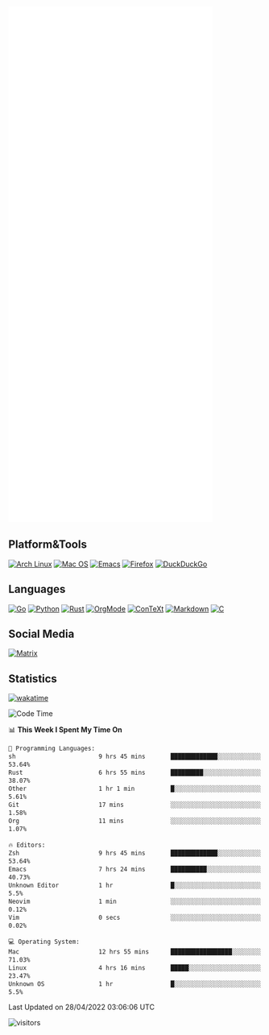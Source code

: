 ![Metrics](https://github.com/SteamedFish/SteamedFish/blob/master/github-metrics.svg)

## Platform&Tools

[![Arch Linux](https://img.shields.io/badge/ArchLinux-1793D1?logo=arch-linux&logoColor=fff&style=flat-square)](https://archlinux.org/)
[![Mac OS](https://img.shields.io/badge/MacOS-000000?style=flat-square&logo=macos&logoColor=F0F0F0)](https://www.apple.com/macos/)
[![Emacs](https://img.shields.io/badge/Emacs-%237F5AB6.svg?&style=flat-square&logo=gnu-emacs&logoColor=white)](https://www.gnu.org/software/emacs/)
[![Firefox](https://img.shields.io/badge/Firefox-FF7139?style=flat-square&logo=Firefox-Browser&logoColor=white)](https://firefox.com/)
[![DuckDuckGo](https://img.shields.io/badge/DuckDuckGo-DE5833?style=flat-square&logo=DuckDuckGo&logoColor=white)](https://duckduckgo.com/)

## Languages

[![Go](https://img.shields.io/badge/Golang-%2300ADD8.svg?style=flat-square&logo=go&logoColor=white)](https://golang.org/)
[![Python](https://img.shields.io/badge/Python-3670A0?style=flat-square&logo=python&logoColor=ffdd54)](https://www.python.org/)
[![Rust](https://img.shields.io/badge/Rust-%23000000.svg?style=flat-square&logo=rust&logoColor=white)](https://www.rust-lang.org/)
[![OrgMode](https://img.shields.io/badge/OrgMode-%23000000.svg?style=flat-square&logo=org&logoColor=white)](https://orgmode.org/)
[![ConTeXt](https://img.shields.io/badge/ConTeXt-%23008080.svg?style=flat-square&logo=latex&logoColor=white)](https://contextgarden.net/)
[![Markdown](https://img.shields.io/badge/MarkDown-%23000000.svg?style=flat-square&logo=markdown&logoColor=white)](https://daringfireball.net/projects/markdown/)
[![C](https://img.shields.io/badge/C-%2300599C.svg?style=flat-square&logo=c&logoColor=white)](https://www.iso.org/standard/74528.html)

## Social Media

[![Matrix](https://img.shields.io/badge/SteamedFish-2CA5E0?style=social&logo=matrix&logoColor=black)](https://matrix.to/#/@i:steamedfish.org)

## Statistics
[![wakatime](https://wakatime.com/badge/user/168280d6-fcf2-4b4f-ad3a-dc4612f35b38.svg)](https://wakatime.com/@168280d6-fcf2-4b4f-ad3a-dc4612f35b38)

<!--START_SECTION:waka-->
![Code Time](http://img.shields.io/badge/Code%20Time-1%2C781%20hrs%2028%20mins-blue)

📊 **This Week I Spent My Time On** 

```text
💬 Programming Languages: 
sh                       9 hrs 45 mins       █████████████░░░░░░░░░░░░   53.64% 
Rust                     6 hrs 55 mins       █████████░░░░░░░░░░░░░░░░   38.07% 
Other                    1 hr 1 min          █░░░░░░░░░░░░░░░░░░░░░░░░   5.61% 
Git                      17 mins             ░░░░░░░░░░░░░░░░░░░░░░░░░   1.58% 
Org                      11 mins             ░░░░░░░░░░░░░░░░░░░░░░░░░   1.07%

🔥 Editors: 
Zsh                      9 hrs 45 mins       █████████████░░░░░░░░░░░░   53.64% 
Emacs                    7 hrs 24 mins       ██████████░░░░░░░░░░░░░░░   40.73% 
Unknown Editor           1 hr                █░░░░░░░░░░░░░░░░░░░░░░░░   5.5% 
Neovim                   1 min               ░░░░░░░░░░░░░░░░░░░░░░░░░   0.12% 
Vim                      0 secs              ░░░░░░░░░░░░░░░░░░░░░░░░░   0.02%

💻 Operating System: 
Mac                      12 hrs 55 mins      █████████████████░░░░░░░░   71.03% 
Linux                    4 hrs 16 mins       █████░░░░░░░░░░░░░░░░░░░░   23.47% 
Unknown OS               1 hr                █░░░░░░░░░░░░░░░░░░░░░░░░   5.5%

```


 Last Updated on 28/04/2022 03:06:06 UTC
<!--END_SECTION:waka-->

![visitors](https://visitor-badge.laobi.icu/badge?page_id=SteamedFish.SteamedFish)
